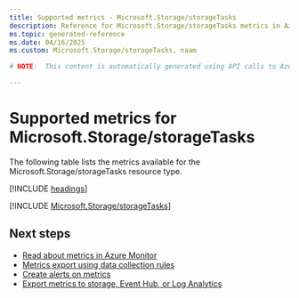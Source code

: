 ```yaml
---
title: Supported metrics - Microsoft.Storage/storageTasks
description: Reference for Microsoft.Storage/storageTasks metrics in Azure Monitor.
ms.topic: generated-reference
ms.date: 04/16/2025
ms.custom: Microsoft.Storage/storageTasks, naam

# NOTE:  This content is automatically generated using API calls to Azure. Any edits made on these files will be overwritten in the next run of the script. 

---
```


  
# Supported metrics for Microsoft.Storage/storageTasks
  
The following table lists the metrics available for the Microsoft.Storage/storageTasks resource type.  
  
  
[!INCLUDE [headings](~/reusable-content/ce-skilling/azure/includes/azure-monitor/reference/metrics/metrics-headings.md)]  
  
 

[!INCLUDE [Microsoft.Storage/storageTasks](~/reusable-content/ce-skilling/azure/includes/azure-monitor/reference/metrics/microsoft-storage-storagetasks-metrics-include.md)]  



## Next steps

- [Read about metrics in Azure Monitor](/azure/azure-monitor/data-platform)
- [Metrics export using data collection rules](/azure/azure-monitor/essentials/data-collection-metrics)
- [Create alerts on metrics](/azure/azure-monitor/alerts/alerts-overview)
- [Export metrics to storage, Event Hub, or Log Analytics](/azure/azure-monitor/essentials/platform-logs-overview)
